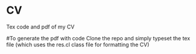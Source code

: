 # CV
Tex code and pdf of my CV

#To generate the pdf with code
Clone the repo and simply typeset the tex file (which uses the res.cl class file for formatting the CV)
